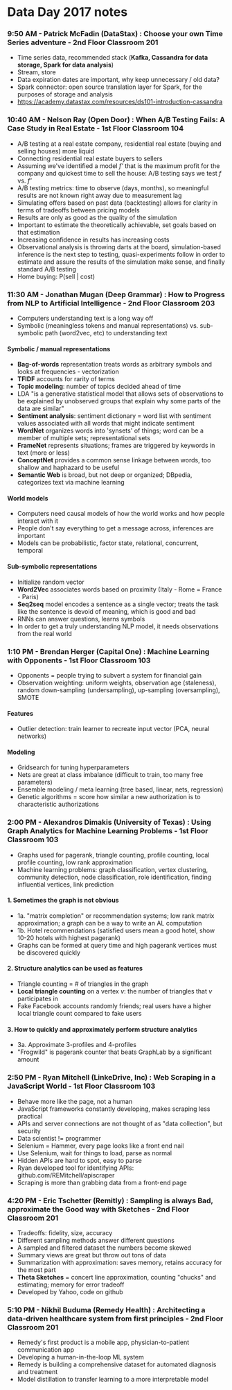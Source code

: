# Data Day 2017 notes
### 9:50 AM - Patrick McFadin (DataStax) : Choose your own Time Series adventure - 2nd Floor Classroom 201
- Time series data, recommended stack (**Kafka, Cassandra for data storage, Spark for data analysis**)
- Stream, store
- Data expiration dates are important, why keep unnecessary / old data?
- Spark connector: open source translation layer for Spark, for the purposes of storage and analysis
- https://academy.datastax.com/resources/ds101-introduction-cassandra

### 10:40 AM - Nelson Ray (Open Door) : When A/B Testing Fails: A Case Study in Real Estate - 1st Floor Classroom 104
- A/B testing at a real estate company, residential real estate (buying and selling houses) more liquid
- Connecting residential real estate buyers to sellers
- Assuming we've identified a model *f'* that is the maximum profit for the company and quickest time to sell the house: A/B testing says we test *f* vs. *f'*
- A/B testing metrics: time to observe (days, months), so meaningful results are not known right away due to measurement lag
- Simulating offers based on past data (backtesting) allows for clarity in terms of tradeoffs between pricing models
- Results are only as good as the quality of the simulation
- Important to estimate the theoretically achievable, set goals based on that estimation
- Increasing confidence in results has increasing costs
- Observational analysis is throwing darts at the board, simulation-based inference is the next step to testing, quasi-experiments follow in order to estimate and assure the results of the simulation make sense, and finally standard A/B testing
- Home buying: P(sell | cost)

### 11:30 AM - Jonathan Mugan (Deep Grammar) : How to Progress from NLP to Artificial Intelligence - 2nd Floor Classroom 203
- Computers understanding text is a long way off
- Symbolic (meaningless tokens and manual representations) vs. sub-symbolic path (word2vec, etc) to understanding text
#### Symbolic / manual representations
- **Bag-of-words** representation treats words as arbitrary symbols and looks at frequencies - vectorization
- **TFIDF** accounts for rarity of terms
- **Topic modeling**: number of topics decided ahead of time
- LDA "is a generative statistical model that allows sets of observations to be explained by unobserved groups that explain why some parts of the data are similar"
- **Sentiment analysis**: sentiment dictionary = word list with sentiment values associated with all words that might indicate sentiment
- **WordNet** organizes words into 'synsets' of things; word can be a member of multiple sets; representational sets
- **FrameNet** represents situations; frames are triggered by keywords in text (more or less)
- **ConceptNet** provides a common sense linkage between words, too shallow and haphazard to be useful
- **Semantic Web** is broad, but not deep or organized; DBpedia, categorizes text via machine learning
#### World models
- Computers need causal models of how the world works and how people interact with it
- People don't say everything to get a message across, inferences are important
- Models can be probabilistic, factor state, relational, concurrent, temporal
#### Sub-symbolic representations
- Initialize random vector
- **Word2Vec** associates words based on proximity (Italy - Rome = France - Paris)
- **Seq2seq** model encodes a sentence as a single vector; treats the task like the sentence is devoid of meaning, which is good and bad
- RNNs can answer questions, learns symbols
- In order to get a truly understanding NLP model, it needs observations from the real world

### 1:10 PM - Brendan Herger (Capital One) : Machine Learning with Opponents - 1st Floor Classroom 103
- Opponents = people trying to subvert a system for financial gain
- Observation weighting: uniform weights, observation age (staleness), random down-sampling (undersampling), up-sampling (oversampling), SMOTE
#### Features
- Outlier detection: train learner to recreate input vector (PCA, neural networks)
#### Modeling
- Gridsearch for tuning hyperparameters
- Nets are great at class imbalance (difficult to train, too many free parameters)
- Ensemble modeling / meta learning (tree based, linear, nets, regression)
- Genetic algorithms = score how similar a new authorization is to characteristic authorizations

### 2:00 PM - Alexandros Dimakis (University of Texas) : Using Graph Analytics for Machine Learning Problems - 1st Floor Classroom 103
- Graphs used for pagerank, triangle counting, profile counting, local profile counting, low rank approximation
- Machine learning problems: graph classification, vertex clustering, community detection, node classification, role identification, finding influential vertices, link prediction
#### 1. Sometimes the graph is not obvious
- 1a. "matrix completion" or recommendation systems; low rank matrix approximation; a graph can be a way to write an AL computation
- 1b. Hotel recommendations (satisfied users mean a good hotel, show 10-20 hotels with highest pagerank)
- Graphs can be formed at query time and high pagerank vertices must be discovered quickly
#### 2. Structure analytics can be used as features
- Triangle counting = # of triangles in the graph
- **Local triangle counting** on a vertex *v*: the number of triangles that *v* participates in
- Fake Facebook accounts randomly friends; real users have a higher local triangle count compared to fake users
#### 3. How to quickly and approximately perform structure analytics
- 3a. Approximate 3-profiles and 4-profiles
- "Frogwild" is pagerank counter that beats GraphLab by a significant amount

### 2:50 PM - Ryan Mitchell (LinkeDrive, Inc) : Web Scraping in a JavaScript World - 1st Floor Classroom 103
- Behave more like the page, not a human
- JavaScript frameworks constantly developing, makes scraping less practical
- APIs and server connections are not thought of as "data collection", but security
- Data scientist != programmer
- Selenium = Hammer, every page looks like a front end nail
- Use Selenium, wait for things to load, parse as normal
- Hidden APIs are hard to spot, easy to parse
- Ryan developed tool for identifying APIs: github.com/REMitchell/apiscraper
- Scraping is more than grabbing data from a front-end page

### 4:20 PM - Eric Tschetter (Remitly) : Sampling is always Bad, approximate the Good way with Sketches - 2nd Floor Classroom 201
- Tradeoffs: fidelity, size, accuracy
- Different sampling methods answer different questions
- A sampled and filtered dataset the numbers become skewed
- Summary views are great but throw out tons of data
- Summarization with approximation: saves memory, retains accuracy for the most part
- **Theta Sketches** = concert line approximation, counting "chucks" and estimating; memory for error tradeoff
- Developed by Yahoo, code on github

### 5:10 PM - Nikhil Buduma (Remedy Health) : Architecting a data-driven healthcare system from first principles - 2nd Floor Classroom 201
- Remedy's first product is a mobile app, physician-to-patient communication app
- Developing a human-in-the-loop ML system
- Remedy is building a comprehensive dataset for automated diagnosis and treatment
- Model distillation to transfer learning to a more interpretable model
